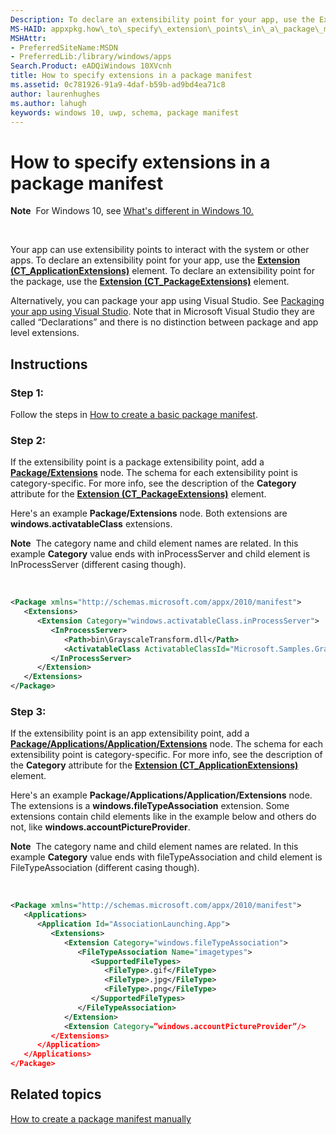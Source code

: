 ```yaml
---
Description: To declare an extensibility point for your app, use the Extension (CT\_ApplicationExtensions) element. To declare an extensibility point for the package, use the Extension (CT\_PackageExtensions) element.
MS-HAID: appxpkg.how\_to\_specify\_extension\_points\_in\_a\_package\_manifest
MSHAttr:
- PreferredSiteName:MSDN
- PreferredLib:/library/windows/apps
Search.Product: eADQiWindows 10XVcnh
title: How to specify extensions in a package manifest
ms.assetid: 0c781926-91a9-4daf-b59b-ad9bd4ea71c8
author: laurenhughes
ms.author: lahugh
keywords: windows 10, uwp, schema, package manifest
---
```


# How to specify extensions in a package manifest


**Note**  For Windows 10, see [What's different in Windows 10.](uapmanifestschema/what-s-changed-in-windows-10.md)

 

Your app can use extensibility points to interact with the system or other apps. To declare an extensibility point for your app, use the [**Extension (CT\_ApplicationExtensions)**](https://msdn.microsoft.com/library/windows/apps/br211400) element. To declare an extensibility point for the package, use the [**Extension (CT\_PackageExtensions)**](https://msdn.microsoft.com/library/windows/apps/br211434) element.

Alternatively, you can package your app using Visual Studio. See [Packaging your app using Visual Studio](https://msdn.microsoft.com/windows/uwp/packaging/index). Note that in Microsoft Visual Studio they are called “Declarations” and there is no distinction between package and app level extensions.

## Instructions

### Step 1:

Follow the steps in [How to create a basic package manifest](how-to-create-a-basic-package-manifest.md).

### Step 2:

If the extensibility point is a package extensibility point, add a [**Package/Extensions**](https://msdn.microsoft.com/library/windows/apps/br211435) node. The schema for each extensibility point is category-specific. For more info, see the description of the **Category** attribute for the [**Extension (CT\_PackageExtensions)**](https://msdn.microsoft.com/library/windows/apps/br211434) element.

Here's an example **Package/Extensions** node. Both extensions are **windows.activatableClass** extensions.

**Note**  The category name and child element names are related. In this example **Category** value ends with inProcessServer and child element is InProcessServer (different casing though).

 

```XML
<Package xmlns="http://schemas.microsoft.com/appx/2010/manifest">
   <Extensions>
      <Extension Category="windows.activatableClass.inProcessServer">
         <InProcessServer>
            <Path>bin\GrayscaleTransform.dll</Path>
            <ActivatableClass ActivatableClassId="Microsoft.Samples.GrayscaleEffect" ThreadingModel="both" />
         </InProcessServer>
      </Extension>
   </Extensions>
</Package>
```

### Step 3:

If the extensibility point is an app extensibility point, add a [**Package/Applications/Application/Extensions**](https://msdn.microsoft.com/library/windows/apps/br211401) node. The schema for each extensibility point is category-specific. For more info, see the description of the **Category** attribute for the [**Extension (CT\_ApplicationExtensions)**](https://msdn.microsoft.com/library/windows/apps/br211400) element.

Here's an example **Package/Applications/Application/Extensions** node. The extensions is a **windows.fileTypeAssociation** extension. Some extensions contain child elements like in the example below and others do not, like **windows.accountPictureProvider**.

**Note**  The category name and child element names are related. In this example **Category** value ends with fileTypeAssociation and child element is FileTypeAssociation (different casing though).

 

```XML
<Package xmlns="http://schemas.microsoft.com/appx/2010/manifest">
   <Applications>
      <Application Id="AssociationLaunching.App">
         <Extensions>
            <Extension Category="windows.fileTypeAssociation">
               <FileTypeAssociation Name="imagetypes">
                  <SupportedFileTypes>
                     <FileType>.gif</FileType>
                     <FileType>.jpg</FileType>
                     <FileType>.png</FileType>
                  </SupportedFileTypes>
               </FileTypeAssociation>
            </Extension>
            <Extension Category=”windows.accountPictureProvider”/>
         </Extensions>
      </Application>
   </Applications>
</Package>
```

## Related topics


[How to create a package manifest manually](how-to-create-a-package-manifest-manually.md)

 

 



